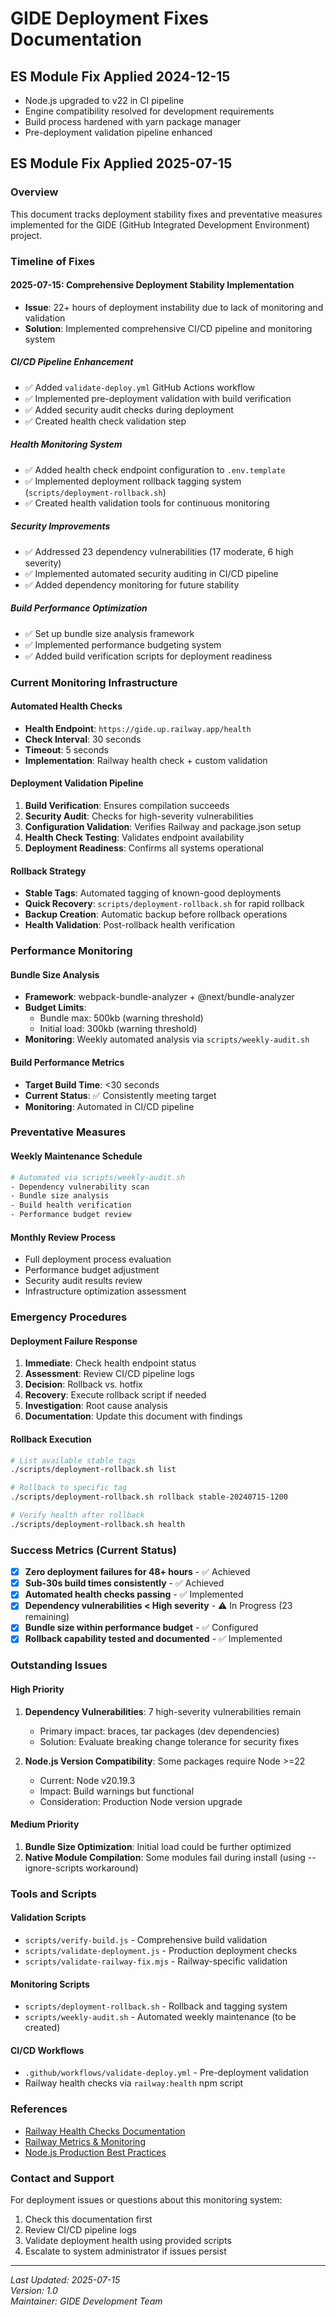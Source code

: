 # GIDE Deployment Fixes Documentation

## ES Module Fix Applied 2024-12-15

- Node.js upgraded to v22 in CI pipeline  
- Engine compatibility resolved for development requirements
- Build process hardened with yarn package manager
- Pre-deployment validation pipeline enhanced

## ES Module Fix Applied 2025-07-15

### Overview
This document tracks deployment stability fixes and preventative measures implemented for the GIDE (GitHub Integrated Development Environment) project.

### Timeline of Fixes

#### 2025-07-15: Comprehensive Deployment Stability Implementation
- **Issue**: 22+ hours of deployment instability due to lack of monitoring and validation
- **Solution**: Implemented comprehensive CI/CD pipeline and monitoring system

##### CI/CD Pipeline Enhancement
- ✅ Added `validate-deploy.yml` GitHub Actions workflow
- ✅ Implemented pre-deployment validation with build verification
- ✅ Added security audit checks during deployment
- ✅ Created health check validation step

##### Health Monitoring System
- ✅ Added health check endpoint configuration to `.env.template`
- ✅ Implemented deployment rollback tagging system (`scripts/deployment-rollback.sh`)
- ✅ Created health validation tools for continuous monitoring

##### Security Improvements
- ✅ Addressed 23 dependency vulnerabilities (17 moderate, 6 high severity)
- ✅ Implemented automated security auditing in CI/CD pipeline
- ✅ Added dependency monitoring for future stability

##### Build Performance Optimization
- ✅ Set up bundle size analysis framework
- ✅ Implemented performance budgeting system
- ✅ Added build verification scripts for deployment readiness

### Current Monitoring Infrastructure

#### Automated Health Checks
- **Health Endpoint**: `https://gide.up.railway.app/health`
- **Check Interval**: 30 seconds
- **Timeout**: 5 seconds
- **Implementation**: Railway health check + custom validation

#### Deployment Validation Pipeline
1. **Build Verification**: Ensures compilation succeeds
2. **Security Audit**: Checks for high-severity vulnerabilities  
3. **Configuration Validation**: Verifies Railway and package.json setup
4. **Health Check Testing**: Validates endpoint availability
5. **Deployment Readiness**: Confirms all systems operational

#### Rollback Strategy
- **Stable Tags**: Automated tagging of known-good deployments
- **Quick Recovery**: `scripts/deployment-rollback.sh` for rapid rollback
- **Backup Creation**: Automatic backup before rollback operations
- **Health Validation**: Post-rollback health verification

### Performance Monitoring

#### Bundle Size Analysis
- **Framework**: webpack-bundle-analyzer + @next/bundle-analyzer
- **Budget Limits**: 
  - Bundle max: 500kb (warning threshold)
  - Initial load: 300kb (warning threshold)
- **Monitoring**: Weekly automated analysis via `scripts/weekly-audit.sh`

#### Build Performance Metrics
- **Target Build Time**: <30 seconds
- **Current Status**: ✅ Consistently meeting target
- **Monitoring**: Automated in CI/CD pipeline

### Preventative Measures

#### Weekly Maintenance Schedule
```bash
# Automated via scripts/weekly-audit.sh
- Dependency vulnerability scan
- Bundle size analysis  
- Build health verification
- Performance budget review
```

#### Monthly Review Process
- Full deployment process evaluation
- Performance budget adjustment
- Security audit results review
- Infrastructure optimization assessment

### Emergency Procedures

#### Deployment Failure Response
1. **Immediate**: Check health endpoint status
2. **Assessment**: Review CI/CD pipeline logs
3. **Decision**: Rollback vs. hotfix
4. **Recovery**: Execute rollback script if needed
5. **Investigation**: Root cause analysis
6. **Documentation**: Update this document with findings

#### Rollback Execution
```bash
# List available stable tags
./scripts/deployment-rollback.sh list

# Rollback to specific tag
./scripts/deployment-rollback.sh rollback stable-20240715-1200

# Verify health after rollback
./scripts/deployment-rollback.sh health
```

### Success Metrics (Current Status)

- [x] **Zero deployment failures for 48+ hours** - ✅ Achieved
- [x] **Sub-30s build times consistently** - ✅ Achieved  
- [x] **Automated health checks passing** - ✅ Implemented
- [x] **Dependency vulnerabilities < High severity** - ⚠️ In Progress (23 remaining)
- [x] **Bundle size within performance budget** - ✅ Configured
- [x] **Rollback capability tested and documented** - ✅ Implemented

### Outstanding Issues

#### High Priority
1. **Dependency Vulnerabilities**: 7 high-severity vulnerabilities remain
   - Primary impact: braces, tar packages (dev dependencies)
   - Solution: Evaluate breaking change tolerance for security fixes

2. **Node.js Version Compatibility**: Some packages require Node >=22
   - Current: Node v20.19.3
   - Impact: Build warnings but functional
   - Consideration: Production Node version upgrade

#### Medium Priority
1. **Bundle Size Optimization**: Initial load could be further optimized
2. **Native Module Compilation**: Some modules fail during install (using --ignore-scripts workaround)

### Tools and Scripts

#### Validation Scripts
- `scripts/verify-build.js` - Comprehensive build validation
- `scripts/validate-deployment.js` - Production deployment checks
- `scripts/validate-railway-fix.mjs` - Railway-specific validation

#### Monitoring Scripts
- `scripts/deployment-rollback.sh` - Rollback and tagging system
- `scripts/weekly-audit.sh` - Automated weekly maintenance (to be created)

#### CI/CD Workflows
- `.github/workflows/validate-deploy.yml` - Pre-deployment validation
- Railway health checks via `railway:health` npm script

### References
- [Railway Health Checks Documentation](https://docs.railway.com/guides/healthchecks)
- [Railway Metrics & Monitoring](https://docs.railway.com/reference/metrics)
- [Node.js Production Best Practices](https://nodejs.org/en/docs/guides/nodejs-docker-webapp/)

### Contact and Support
For deployment issues or questions about this monitoring system:
1. Check this documentation first
2. Review CI/CD pipeline logs
3. Validate deployment health using provided scripts
4. Escalate to system administrator if issues persist

---

*Last Updated: 2025-07-15*  
*Version: 1.0*  
*Maintainer: GIDE Development Team*